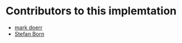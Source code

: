 # Contributors to this implemtation

- [mark doerr](mailto:mark.doerr@uni-greifswald.de)
- [Stefan Born](TU-Berlin)

